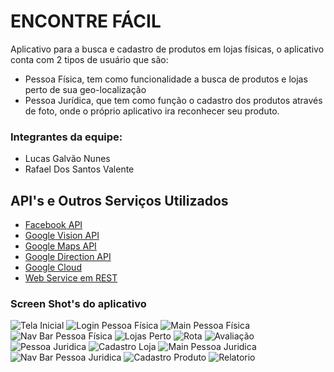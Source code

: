 # ENCONTRE FÁCIL #

Aplicativo para a busca e cadastro de produtos em lojas físicas, o aplicativo conta com 2 tipos de usuário que são:

* Pessoa Física, tem como funcionalidade a busca de produtos e lojas perto de sua geo-localização
* Pessoa Jurídica, que tem como função o cadastro dos produtos através de foto, onde o próprio aplicativo ira reconhecer seu produto.

### Integrantes da equipe: ###

* Lucas Galvão Nunes
* Rafael Dos Santos Valente

## API's e Outros Serviços Utilizados ##

* [Facebook API](https://developers.facebook.com/)
* [Google Vision API](https://cloud.google.com/vision/)
* [Google Maps API](https://developers.google.com/maps/?hl=pt-br)
* [Google Direction API](https://developers.google.com/maps/documentation/directions/?hl=pt-br)
* [Google Cloud](cloud.google.com)
* [Web Service em REST](https://bitbucket.org/opetbrothers/encontrefacilws)

### Screen Shot's do aplicativo ###
![Tela Inicial](https://bitbucket.org/repo/Loozjz5/images/1296795479-Screenshot_20170612-124008.jpg)
![Login Pessoa Física](https://bitbucket.org/repo/Loozjz5/images/2908848740-Screenshot_20170612-124015.jpg)
![Main Pessoa Física](https://bitbucket.org/repo/Loozjz5/images/1533393293-Screenshot_20170612-124136.jpg)
![Nav Bar Pessoa Física](https://bitbucket.org/repo/Loozjz5/images/1839292963-Screenshot_20170612-124141.jpg)
![Lojas Perto](https://bitbucket.org/repo/Loozjz5/images/34512891-Screenshot_20170612-124222.jpg)
![Rota](https://bitbucket.org/repo/Loozjz5/images/3190695435-Screenshot_20170612-124250.jpg)
![Avaliação](https://bitbucket.org/repo/Loozjz5/images/259405175-Screenshot_20170612-124315.jpg)
![Pessoa Juridica](https://bitbucket.org/repo/Loozjz5/images/2518127147-Screenshot_20170612-124011.jpg)
![Cadastro Loja](https://bitbucket.org/repo/Loozjz5/images/1232199272-Screenshot_20170612-124026.jpg)
![Main Pessoa Juridica](https://bitbucket.org/repo/Loozjz5/images/1670666392-Screenshot_20170612-124347.jpg)
![Nav Bar Pessoa Juridica](https://bitbucket.org/repo/Loozjz5/images/167796647-Screenshot_20170612-124431.jpg)
![Cadastro Produto](https://bitbucket.org/repo/Loozjz5/images/1692055498-Screenshot_20170612-124350.jpg)
![Relatorio](https://bitbucket.org/repo/Loozjz5/images/3073292322-Screenshot_20170612-124425.jpg)